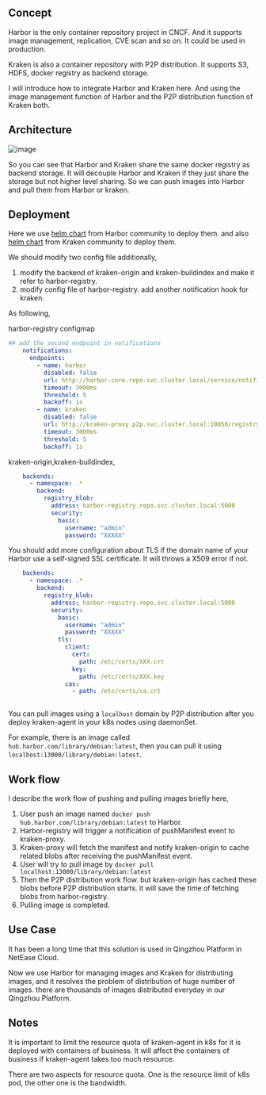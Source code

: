 ## Concept
Harbor is the only container repository project in CNCF. And it supports image management, replication, CVE scan and so on. It could be used in production.

Kraken is also a container repository with P2P distribution. It supports S3, HDFS, docker registry as backend storage.

I will introduce how to integrate Harbor and Kraken here. And using the image management function of Harbor and the P2P distribution function of Kraken both.

## Architecture
![image](https://gitlab.com/pmm123/pics/raw/master/work/p2p/%E9%95%9C%E5%83%8F%E4%BB%93%E5%BA%93P2P_3_.png)

So you can see that Harbor and Kraken share the same docker registry as backend storage. It will decouple Harbor and Kraken if they just share the storage but not higher level sharing. So we can push images into Harbor and pull them from Harbor or kraken.

## Deployment
Here we use [helm chart](https://github.com/goharbor/harbor-helm) from Harbor community to deploy them. and also [helm chart](https://github.com/uber/kraken/tree/master/helm) from Kraken community to deploy them.

We should modify two config file additionally,
1. modify the backend of kraken-origin and kraken-buildindex and make it refer to harbor-registry.
2. modify config file of harbor-registry. add another notification hook for kraken.

As following,

harbor-registry configmap
```yaml
## add the second endpoint in notifications
    notifications:
      endpoints:
        - name: harbor
          disabled: false
          url: http://harbor-core.repo.svc.cluster.local/service/notifications
          timeout: 3000ms
          threshold: 5
          backoff: 1s
        - name: kraken
          disabled: false
          url: http://kraken-proxy.p2p.svc.cluster.local:10050/registry/notifications
          timeout: 3000ms
          threshold: 5
          backoff: 1s
```

kraken-origin,kraken-buildindex,

```yaml
    backends:
      - namespace: .*
        backend:
          registry_blob:
            address: harbor-registry.repo.svc.cluster.local:5000
            security:
              basic:
                username: "admin"
                password: "XXXXX"
```

You should add more configuration about TLS if the domain name of your Harbor use a self-signed SSL certificate. It will throws a X509 error if not.

```yaml
    backends:
      - namespace: .*
        backend:
          registry_blob:
            address: harbor-registry.repo.svc.cluster.local:5000
            security:
              basic:
                username: "admin"
                password: "XXXXX"
              tls:
                client:
                  cert:
                    path: /etc/certs/XXX.crt
                  key:
                    path: /etc/certs/XXX.key
                cas:
                  - path: /etc/certs/ca.crt
                  
```

You can pull images using a `localhost` domain by P2P distribution after you deploy kraken-agent in your k8s nodes using daemonSet.

For example, there is an image called  `hub.harbor.com/library/debian:latest`, then you can pull it using `localhost:13000/library/debian:latest`.

## Work flow
I describe the work flow of pushing and pulling images briefly here,
1. User push an image named `docker push hub.harbor.com/library/debian:latest` to Harbor.
2. Harbor-registry will trigger a notification of pushManifest event to kraken-proxy.
3. Kraken-proxy will fetch the manifest and notify kraken-origin to cache related blobs after receiving the pushManifest event.
4. User will try to pull image by `docker pull localhost:13000/library/debian:latest`
5. Then the P2P distribution work flow. but kraken-origin has cached these blobs before P2P distribution starts. it will save the time of fetching blobs from harbor-registry.
6. Pulling image is completed.

## Use Case
It has been a long time that this solution is used in Qingzhou Platform in NetEase Cloud.

Now we use Harbor for managing images and Kraken for distributing images, and it resolves the problem of distribution of huge number of images. there are thousands of images distributed everyday in our Qingzhou Platform.

## Notes
It is important to limit the resource quota of kraken-agent in k8s for it is deployed with containers of business. It will affect the containers of business if kraken-agent takes too much resource.

There are two aspects for resource quota. One is the resource limit of k8s pod, the other one is the bandwidth.
